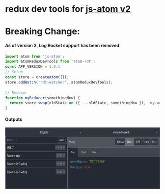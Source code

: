 # redux dev tools for [js-atom v2](https://github.com/exodevhub/js-atom)

# Breaking Change:
#### As of version 2, Log Rocket support has been removed.

```ts
import atom from 'js-atom';
import atomReduxDevTools from 'atom-rdt';
const APP_VERSION = 1.0.1
// Setup
const store = createAtom({});
store.addWatch('rdt-watcher', atomReduxDevTools);

// Reducer
function myReducer(somethingNew) {
  return store.swap(oldState => ({ ...oldState, somethingNew }), 'my-action-type');
}
```

#### Outputs

<img src="./screenshot.png" height="200">

